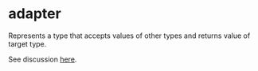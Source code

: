 # adapter
Represents a type that accepts values of other types and returns value of target type.

See discussion [here](https://users.rust-lang.org/t/adapter-pattern-via-enum/7977).
